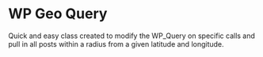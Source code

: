 # WP Geo Query

Quick and easy class created to modify the WP_Query on specific calls and pull in all posts within a radius from a given latitude and longitude.

